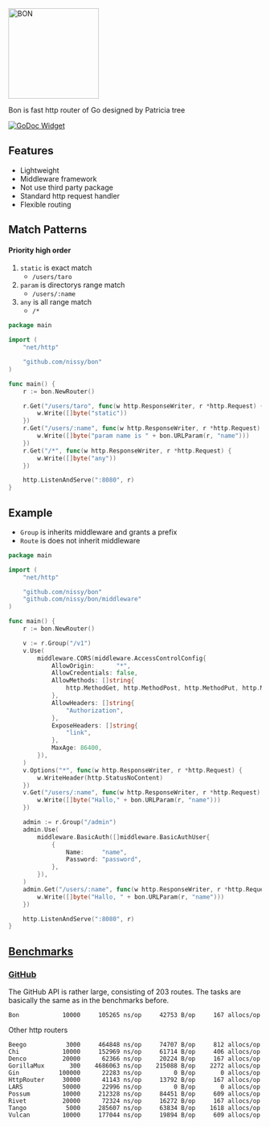 <img alt="BON" src="https://nissy.github.io/bon/bon.svg" width="180" />

Bon is fast http router of Go designed by Patricia tree
 
 [![GoDoc Widget]][GoDoc]

## Features
 - Lightweight
 - Middleware framework
 - Not use third party package
 - Standard http request handler
 - Flexible routing

## Match Patterns

#### Priority high order
 1. `static` is exact match
    - ```/users/taro```
 1. `param` is directorys range match
    - ```/users/:name```
 1. `any` is all range match
    - ```/*```

```go
package main

import (
	"net/http"

	"github.com/nissy/bon"
)

func main() {
	r := bon.NewRouter()

	r.Get("/users/taro", func(w http.ResponseWriter, r *http.Request) {
		w.Write([]byte("static"))
	})
	r.Get("/users/:name", func(w http.ResponseWriter, r *http.Request) {
		w.Write([]byte("param name is " + bon.URLParam(r, "name")))
	})
	r.Get("/*", func(w http.ResponseWriter, r *http.Request) {
		w.Write([]byte("any"))
	})

	http.ListenAndServe(":8080", r)
}
```

## Example
- ```Group``` is inherits middleware and grants a prefix
- ```Route``` is does not inherit middleware

```go
package main

import (
	"net/http"

	"github.com/nissy/bon"
	"github.com/nissy/bon/middleware"
)

func main() {
	r := bon.NewRouter()

	v := r.Group("/v1")
	v.Use(
		middleware.CORS(middleware.AccessControlConfig{
			AllowOrigin:      "*",
			AllowCredentials: false,
			AllowMethods: []string{
				http.MethodGet, http.MethodPost, http.MethodPut, http.MethodDelete, http.MethodOptions,
			},
			AllowHeaders: []string{
				"Authorization",
			},
			ExposeHeaders: []string{
				"link",
			},
			MaxAge: 86400,
		}),
	)
	v.Options("*", func(w http.ResponseWriter, r *http.Request) {
		w.WriteHeader(http.StatusNoContent)
	})
	v.Get("/users/:name", func(w http.ResponseWriter, r *http.Request) {
		w.Write([]byte("Hallo," + bon.URLParam(r, "name")))
	})

	admin := r.Group("/admin")
	admin.Use(
		middleware.BasicAuth([]middleware.BasicAuthUser{
			{
				Name:     "name",
				Password: "password",
			},
		}),
	)
	admin.Get("/users/:name", func(w http.ResponseWriter, r *http.Request) {
		w.Write([]byte("Hallo, " + bon.URLParam(r, "name")))
	})

	http.ListenAndServe(":8080", r)
}
```

## [Benchmarks](https://github.com/nissy/go-http-routing-benchmark)

### [GitHub](http://developer.github.com/v3/)

The GitHub API is rather large, consisting of 203 routes. The tasks are basically the same as in the benchmarks before.

```
Bon            10000     105265 ns/op     42753 B/op     167 allocs/op
```

Other http routers
```
Beego           3000     464848 ns/op     74707 B/op     812 allocs/op
Chi            10000     152969 ns/op     61714 B/op     406 allocs/op
Denco          20000      62366 ns/op     20224 B/op     167 allocs/op
GorillaMux       300    4686063 ns/op    215088 B/op    2272 allocs/op
Gin           100000      22283 ns/op         0 B/op       0 allocs/op
HttpRouter     30000      41143 ns/op     13792 B/op     167 allocs/op
LARS           50000      22996 ns/op         0 B/op       0 allocs/op
Possum         10000     212328 ns/op     84451 B/op     609 allocs/op
Rivet          20000      72324 ns/op     16272 B/op     167 allocs/op
Tango           5000     285607 ns/op     63834 B/op    1618 allocs/op
Vulcan         10000     177044 ns/op     19894 B/op     609 allocs/op
```

[GoDoc]: https://godoc.org/github.com/nissy/bon
[GoDoc Widget]: https://godoc.org/github.com/nissy/bon?status.svg
